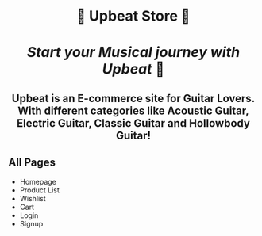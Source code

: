 <div align="center">

# 🎸 Upbeat Store 🎸

</div>

 <div align="center">

# _Start your Musical journey with Upbeat_ 🎸

## Upbeat is an E-commerce site for Guitar Lovers. With different categories like Acoustic Guitar, Electric Guitar, Classic Guitar and Hollowbody Guitar!

</div>

## All Pages

-   Homepage
-   Product List
-   Wishlist
-   Cart
-   Login
-   Signup
